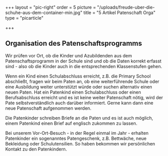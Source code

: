 +++
layout = "pic-right"
order = 5
picture = "/uploads/freude-uber-die-schuhe-aus-dem-container-min.jpg"
title = "5 Artikel Patenschaft Orga"
type = "picarticle"

+++
## Organisation des Patenschaftsprogramms

Wir prüfen vor Ort, ob die Kinder und Azubildenden aus dem Patenschaftsprogramm in der Schule sind und ob die Daten korrekt erfasst sind - also ob die Kinder auch in die entsprechenden Klassenstufen gehen.

Wenn ein Kind einen Schulabschluss erreicht, z.B. die Primary School abschließt, fragen wir beim Paten an, ob eine weiterführende Schule oder eine Ausbildung weiter unterstützt würde oder suchen alternativ einen neuen Paten. Hat ein Patenkind einen Schulabschluss oder einen Berufsabschluss erreicht und es ist keine weiter Patenschaft nötig, wird der Pate selbstverständlich auch darüber informiert. Gerne kann dann eine neue Patenschaft aufgenommen werden.

Die Patenkinder schreiben Briefe an die Paten und es ist auch möglich, einem Patenkind einen Brief auf englisch zukommen zu lassen.

Bei unserem Vor-Ort-Besuch - in der Regel einmal im Jahr - erhalten Patenkinder ein sogenanntes Patengeschenk, z.B. Bettwäche, neue Bekleidung oder Schulutensilien. So haben bekommen wir persönlichen Kontakt zu den Patenkindern. 